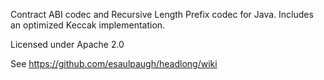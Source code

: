 Contract ABI codec and Recursive Length Prefix codec for Java. Includes an optimized Keccak implementation.

Licensed under Apache 2.0

See https://github.com/esaulpaugh/headlong/wiki
